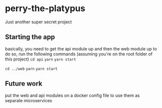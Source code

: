 # perry-the-platypus

Just another super secret project

## Starting the app
basically, you need to get the api module up and then the web module up
to do so, run the following commands (assuming you're on the root folder of this project)
`cd api`
`yarn`
`yarn start`

`cd ../web`
`yarn`
`yarn start`

## Future work
put the web and api modules on a docker config file to use them as separate microservices
